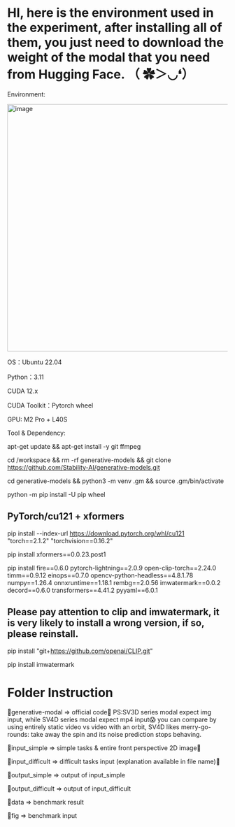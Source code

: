 # HI, here is the environment used in the experiment, after installing all of them, you just need to download the weight of the modal that you need from Hugging Face. （ ✿＞◡❛）

Environment:

<img width="758" height="566" alt="image" src="https://github.com/user-attachments/assets/1543161a-7262-41a9-9e44-2df0648deeab" />

OS：Ubuntu 22.04

Python：3.11                                 


CUDA 12.x

CUDA Toolkit：Pytorch wheel

GPU: M2 Pro + L40S

Tool & Dependency: 

apt-get update && apt-get install -y git ffmpeg

cd /workspace && rm -rf generative-models && git clone https://github.com/Stability-AI/generative-models.git

cd generative-models && python3 -m venv .gm && source .gm/bin/activate

python -m pip install -U pip wheel

## PyTorch/cu121 + xformers

pip install --index-url https://download.pytorch.org/whl/cu121 \
  "torch==2.1.2" "torchvision==0.16.2"
  
pip install xformers==0.0.23.post1

pip install fire==0.6.0 pytorch-lightning==2.0.9 open-clip-torch==2.24.0 \
  timm==0.9.12 einops==0.7.0 opencv-python-headless==4.8.1.78 \
  numpy==1.26.4 onnxruntime==1.18.1 rembg==2.0.56 imwatermark==0.0.2 \
  decord==0.6.0 transformers==4.41.2 pyyaml==6.0.1
  
## Please pay attention to clip and imwatermark, it is very likely to install a wrong version, if so, please reinstall.

pip install "git+https://github.com/openai/CLIP.git"

pip install imwatermark


# Folder Instruction

🚀generative-modal => official code👑 PS:SV3D series modal expect img input, while SV4D series modal expect mp4 input😱 
you can compare by using entirely static video vs video with an orbit, SV4D likes merry-go-rounds: take away the spin and its noise prediction stops behaving.

🚀input_simple => simple tasks & entire front perspective 2D image🍳

🚀input_difficult => difficult tasks input (explanation available in file name)🥩

🚀output_simple => output of input_simple

🚀output_difficult => output of input_difficult

🚀data => benchmark result

🚀fig => benchmark input

